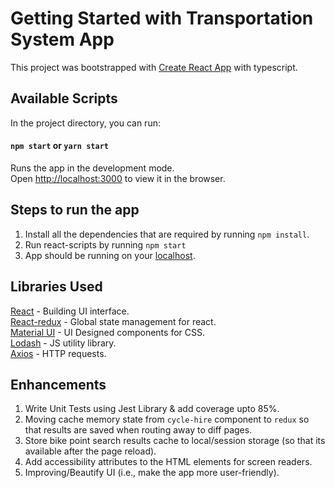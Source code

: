 # Getting Started with Transportation System App
This project was bootstrapped with [Create React App](https://github.com/facebook/create-react-app) with typescript.

## Available Scripts
In the project directory, you can run:
#### `npm start` or `yarn start`
Runs the app in the development mode.\
Open [http://localhost:3000](http://localhost:3000) to view it in the browser.

## Steps to run the app
1. Install all the dependencies that are required by running `npm install`.
2. Run react-scripts by running `npm start`
3. App should be running on your  [localhost](http://localhost:3000).

## Libraries Used
[React](https://reactjs.org/) - Building UI interface.\
[React-redux](https://react-redux.js.org/) - Global state management for react.\
[Material UI](https://material-ui.com/) - UI Designed components for CSS.\
[Lodash](https://lodash.com/) - JS utility library.\
[Axios](https://www.npmjs.com/package/axios) - HTTP requests.

## Enhancements
1. Write Unit Tests using Jest Library & add coverage upto 85%.
2. Moving cache memory state from `cycle-hire` component to `redux` so that results are saved when routing away to diff pages.
3. Store bike point search results cache to local/session storage (so that its available after the page reload).
4. Add accessibility attributes to the HTML elements for screen readers.
5. Improving/Beautify UI (i.e., make the app more user-friendly).
